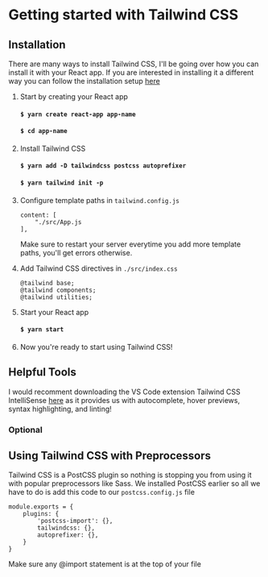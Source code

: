 # Getting started with Tailwind CSS

## Installation 

There are many ways to install Tailwind CSS, I'll be going over how you can install it with your React app. If you are interested in installing it a different way you can follow the installation setup [here](https://tailwindcss.com/docs/installation)

1. Start by creating your React app
    #### `$ yarn create react-app app-name`
    #### `$ cd app-name`

2. Install Tailwind CSS
    #### `$ yarn add -D tailwindcss postcss autoprefixer`
    #### `$ yarn tailwind init -p`

3. Configure template paths in `tailwind.config.js`
    ```
    content: [
        "./src/App.js
    ],
    ```
    Make sure to restart your server everytime you add more template paths, you'll get errors otherwise.
4. Add Tailwind CSS directives in `./src/index.css`
    ```
    @tailwind base;
    @tailwind components;
    @tailwind utilities;
    ```

5. Start your React app
    #### `$ yarn start`

6. Now you're ready to start using Tailwind CSS!

## Helpful Tools

I would recomment downloading the VS Code extension Tailwind CSS IntelliSense [here](https://marketplace.visualstudio.com/items?itemName=bradlc.vscode-tailwindcss) as it provides us with autocomplete, hover previews, syntax highlighting, and linting!

### Optional
## Using Tailwind CSS with Preprocessors

Tailwind CSS is a PostCSS plugin so nothing is stopping you from using it with popular preprocessors like Sass. We installed PostCSS earlier so all we have to do is add this code to our `postcss.config.js` file

    module.exports = {
        plugins: {
            'postcss-import': {},
            tailwindcss: {},
            autoprefixer: {},
        }
    }

Make sure any @import statement is at the top of your file